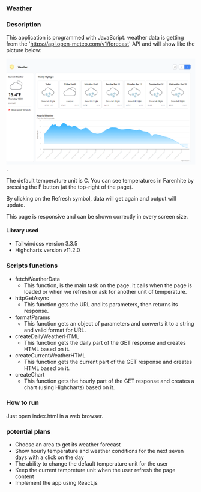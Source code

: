 ### Weather

### Description
This application is programmed with JavaScript. weather data is getting from the 'https://api.open-meteo.com/v1/forecast' API and will show like the picture below:

![result sample](public_html/weather_sample.png "Result Sample").

The default temperature unit is C. You can see temperatures in Farenhite by pressing the F button (at the top-right of the page).

By clicking on the Refresh symbol, data will get again and output will update.

This page is responsive and can be shown correctly in every screen size.

#### Library used
- Tailwindcss version 3.3.5
- Highcharts version v11.2.0

### Scripts functions

- fetchWeatherData
    - This function, is the main task on the page. it calls when the page is loaded or when we refresh or ask for another unit of temperature. 
- httpGetAsync
    - This function gets the URL and its parameters, then returns its response.
- formatParams
    - This function gets an object of parameters and converts it to a string and valid format for URL.
- createDailyWeatherHTML
    - This function gets the daily part of the GET response and creates HTML based on it.
- createCurrentWeatherHTML
    - This function gets the current part of the GET response and creates HTML based on it.
- createChart
    - This function gets the hourly part of the GET response and creates a chart (using Highcharts) based on it.
    
### How to run
Just open index.html in a web browser. 

### potential plans
- Choose an area to get its weather forecast
- Show hourly temperature and weather conditions for the next seven days with a click on the day
- The ability to change the default temperature unit for the user
- Keep the current tempreture unit when the user refresh the page content
- Implement the app using React.js
